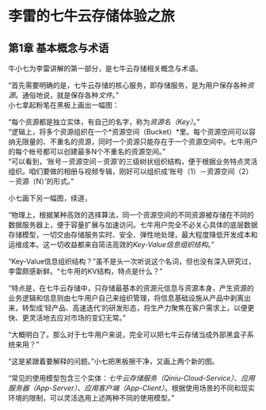 # 李雷的七牛云存储体验之旅  

## 第1章 基本概念与术语  

牛小七为李雷讲解的第一部分，是七牛云存储相关概念与术语。  

“首先需要明确的是，七牛云存储的核心服务，即存储服务，是为用户保存各种*资源*。通俗地说，就是保存各种*文件*。”  
小七拿起粉笔在黑板上画出一幅图：  



“每个资源都是独立实体，有自己的名字，称为*资源名（Key）*。”  
“逻辑上，将多个资源组织在一个*资源空间（Bucket）*里。每个资源空间可以容纳无限量的、不重名的资源，同时一个资源只能存在于一个资源空间中。七牛用户的每个帐号都可以创建最多N个不重名的资源空间。”  
“可以看到，‘账号－资源空间－资源’的三级树状组织结构，便于根据业务特点灵活组织。咱们要做的相册与视频专辑，刚好可以组织成‘账号（1）－资源空间（2）－资源（N）’的形式。”  

小七画下另一幅图，续道，  



“物理上，根据某种高效的选择算法，同一个资源空间的不同资源被存储在不同的数据服务器上，便于容量扩展与加速访问。七牛用户完全不必关心具体的底层数据存储模型，一切交由存储服务实时、安全、弹性地处理，最大程度降低开发成本和运维成本。这一切收益都来自简洁高效的*Key-Value信息组织结构*。”  

“Key-Value信息组织结构？”虽不是头一次听说这个名词，但也没有深入研究过，李雷颇感新鲜。“七牛用的KV结构，特点是什么？”  

“特点是，在七牛云存储中，只存储最基本的资源元信息与资源本身，产生资源的业务逻辑和信息则由七牛用户自己来组织管理，将信息基础设施从产品中剥离出来，转型成‘轻产品、高速迭代’的研发形态，将生产力聚焦在客户需求上，以便更快、更灵活地去应对市场的变幻无常。”  

“大概明白了。那么对于七牛用户来说，完全可以把七牛云存储当成外部黑盒子系统来用？”  

“这是紧跟着要解释的问题。”小七把黑板擦干净，又画上两个新的图。  



“常见的使用模型包含三个实体：*七牛云存储服务（Qiniu-Cloud-Service）*、*应用服务器（App-Server）*、*应用客户端（App-Client）*。根据使用场景的不同和现实环境的限制，可以灵活选用上述两种不同的使用模型。”  
